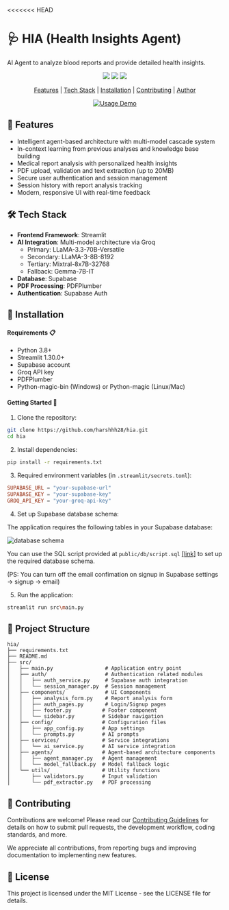 <<<<<<< HEAD
# 🩺 HIA (Health Insights Agent)

AI Agent to analyze blood reports and provide detailed health insights.

<p align="center">
  <a href="https://github.com/harshhh28/hia/issues"><img src="https://img.shields.io/github/issues/harshhh28/hia"></a> 
  <a href="https://github.com/harshhh28/hia/stargazers"><img src="https://img.shields.io/github/stars/harshhh28/hia"></a>
  <a href="https://github.com/harshhh28/hia/blob/main/LICENSE">
    <img src="https://img.shields.io/badge/License-MIT-blue.svg">
  </a>
</p>

<p align="center">
  <a href="#-features">Features</a> |
  <a href="#%EF%B8%8F-tech-stack">Tech Stack</a> |
  <a href="#-installation">Installation</a> |
  <a href="#-contributing">Contributing</a> |
  <a href="#%EF%B8%8F-author">Author</a>
</p>

<p align="center">
  <a href="https://github.com/harshhh28/hia"><img src="https://raw.githubusercontent.com/harshhh28/hia/main/public/HIA_demo.gif" alt="Usage Demo"></a>
</p>

## 🌟 Features

- Intelligent agent-based architecture with multi-model cascade system
- In-context learning from previous analyses and knowledge base building
- Medical report analysis with personalized health insights
- PDF upload, validation and text extraction (up to 20MB)
- Secure user authentication and session management
- Session history with report analysis tracking
- Modern, responsive UI with real-time feedback

## 🛠️ Tech Stack

- **Frontend Framework**: Streamlit
- **AI Integration**: Multi-model architecture via Groq
  - Primary: LLaMA-3.3-70B-Versatile
  - Secondary: LLaMA-3-8B-8192
  - Tertiary: Mixtral-8x7B-32768
  - Fallback: Gemma-7B-IT
- **Database**: Supabase
- **PDF Processing**: PDFPlumber
- **Authentication**: Supabase Auth

## 🚀 Installation

#### Requirements 📋

- Python 3.8+
- Streamlit 1.30.0+
- Supabase account
- Groq API key
- PDFPlumber
- Python-magic-bin (Windows) or Python-magic (Linux/Mac)

#### Getting Started 📝

1. Clone the repository:

```bash
git clone https://github.com/harshhh28/hia.git
cd hia
```

2. Install dependencies:

```bash
pip install -r requirements.txt
```

3. Required environment variables (in `.streamlit/secrets.toml`):

```toml
SUPABASE_URL = "your-supabase-url"
SUPABASE_KEY = "your-supabase-key"
GROQ_API_KEY = "your-groq-api-key"
```

4. Set up Supabase database schema:

The application requires the following tables in your Supabase database:

![database schema](https://raw.githubusercontent.com/harshhh28/hia/main/public/db/schema.png)

You can use the SQL script provided at `public/db/script.sql` <a href="https://www.github.com/harshhh28/hia/blob/main/public/db/script.sql">[link]</a> to set up the required database schema.

(PS: You can turn off the email confimation on signup in Supabase settings -> signup -> email)

5. Run the application:

```bash
streamlit run src\main.py
```

## 📁 Project Structure

```
hia/
├── requirements.txt
├── README.md
├── src/
│   ├── main.py                 # Application entry point
│   ├── auth/                   # Authentication related modules
│   │   ├── auth_service.py     # Supabase auth integration
│   │   └── session_manager.py  # Session management
│   ├── components/             # UI Components
│   │   ├── analysis_form.py    # Report analysis form
│   │   ├── auth_pages.py       # Login/Signup pages
│   │   ├── footer.py          # Footer component
│   │   └── sidebar.py         # Sidebar navigation
│   ├── config/                # Configuration files
│   │   ├── app_config.py      # App settings
│   │   └── prompts.py         # AI prompts
│   ├── services/              # Service integrations
│   │   └── ai_service.py      # AI service integration
│   ├── agents/                # Agent-based architecture components
│   │   ├── agent_manager.py   # Agent management
│   │   └── model_fallback.py  # Model fallback logic
│   └── utils/                 # Utility functions
│       ├── validators.py      # Input validation
│       └── pdf_extractor.py   # PDF processing
```

## 👥 Contributing

Contributions are welcome! Please read our [Contributing Guidelines](CONTRIBUTING.md) for details on how to submit pull requests, the development workflow, coding standards, and more.

We appreciate all contributions, from reporting bugs and improving documentation to implementing new features.

<!-- To future contributors: Your profile will be added here when your PR is merged! -->

## 📄 License

This project is licensed under the MIT License - see the LICENSE file for details.
